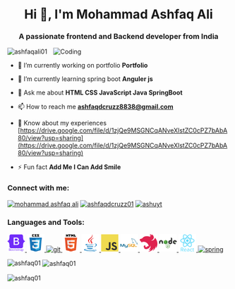 
<h1 align="center">Hi 👋, I'm Mohammad Ashfaq Ali</h1>
<h3 align="center">A passionate frontend and Backend developer from India</h3>
<img align="right" alt="Coding" width="400" src="https://cdn.dribbble.com/users/1162077/screenshots/3848914/programmer.gif">
<p align="left"> <img src="https://komarev.com/ghpvc/?username=ashfaq01&label=Profile%20views&color=0e75b6&style=flat" alt="ashfaqali01" /> </p>

- 🔭 I’m currently working on portfolio **Portfolio**

- 🌱 I’m currently learning spring boot **Anguler js**

- 💬 Ask me about **HTML CSS JavaScript Java SpringBoot**

- 📫 How to reach me **ashfaqdcruzz8838@gmail.com**

- 📄 Know about my experiences [https://drive.google.com/file/d/1zjQe9MSGNCqANveXlstZC0cPZ7bAbA80/view?usp=sharing](https://drive.google.com/file/d/1zjQe9MSGNCqANveXlstZC0cPZ7bAbA80/view?usp=sharing)

- ⚡ Fun fact **Add Me I Can Add Smile**

<h3 align="left">Connect with me:</h3>
<p align="left">
<a href="https://fb.com/mohammad ashfaq ali" target="blank"><img align="center" src="https://raw.githubusercontent.com/rahuldkjain/github-profile-readme-generator/master/src/images/icons/Social/facebook.svg" alt="mohammad ashfaq ali" height="30" width="40" /></a>
<a href="https://instagram.com/ashfaqdcruzz01" target="blank"><img align="center" src="https://raw.githubusercontent.com/rahuldkjain/github-profile-readme-generator/master/src/images/icons/Social/instagram.svg" alt="ashfaqdcruzz01" height="30" width="40" /></a>
<a href="https://www.youtube.com/c/ashuy" target="blank"><img align="center" src="https://raw.githubusercontent.com/rahuldkjain/github-profile-readme-generator/master/src/images/icons/Social/youtube.svg" alt="ashuyt" height="30" width="40" /></a>
</p>

<h3 align="left">Languages and Tools:</h3>
<p align="left"> <a href="https://getbootstrap.com" target="_blank" rel="noreferrer"> <img src="https://raw.githubusercontent.com/devicons/devicon/master/icons/bootstrap/bootstrap-plain-wordmark.svg" alt="bootstrap" width="40" height="40"/> </a> <a href="https://www.w3schools.com/css/" target="_blank" rel="noreferrer"> <img src="https://raw.githubusercontent.com/devicons/devicon/master/icons/css3/css3-original-wordmark.svg" alt="css3" width="40" height="40"/> </a> <a href="https://git-scm.com/" target="_blank" rel="noreferrer"> <img src="https://www.vectorlogo.zone/logos/git-scm/git-scm-icon.svg" alt="git" width="40" height="40"/> </a> <a href="https://www.w3.org/html/" target="_blank" rel="noreferrer"> <img src="https://raw.githubusercontent.com/devicons/devicon/master/icons/html5/html5-original-wordmark.svg" alt="html5" width="40" height="40"/> </a> <a href="https://www.java.com" target="_blank" rel="noreferrer"> <img src="https://raw.githubusercontent.com/devicons/devicon/master/icons/java/java-original.svg" alt="java" width="40" height="40"/> </a> <a href="https://developer.mozilla.org/en-US/docs/Web/JavaScript" target="_blank" rel="noreferrer"> <img src="https://raw.githubusercontent.com/devicons/devicon/master/icons/javascript/javascript-original.svg" alt="javascript" width="40" height="40"/> </a> <a href="https://www.mysql.com/" target="_blank" rel="noreferrer"> <img src="https://raw.githubusercontent.com/devicons/devicon/master/icons/mysql/mysql-original-wordmark.svg" alt="mysql" width="40" height="40"/> </a> <a href="https://nestjs.com/" target="_blank" rel="noreferrer"> <img src="https://raw.githubusercontent.com/devicons/devicon/master/icons/nestjs/nestjs-plain.svg" alt="nestjs" width="40" height="40"/> </a> <a href="https://nodejs.org" target="_blank" rel="noreferrer"> <img src="https://raw.githubusercontent.com/devicons/devicon/master/icons/nodejs/nodejs-original-wordmark.svg" alt="nodejs" width="40" height="40"/> </a> <a href="https://reactjs.org/" target="_blank" rel="noreferrer"> <img src="https://raw.githubusercontent.com/devicons/devicon/master/icons/react/react-original-wordmark.svg" alt="react" width="40" height="40"/> </a> <a href="https://spring.io/" target="_blank" rel="noreferrer"> <img src="https://www.vectorlogo.zone/logos/springio/springio-icon.svg" alt="spring" width="40" height="40"/> </a> </p>

<p><img align="left" src="https://github-readme-stats.vercel.app/api/top-langs?username=ashfaq01&show_icons=true&locale=en&layout=compact" alt="ashfaq01" /></p>

<p>&nbsp;<img align="center" src="https://github-readme-stats.vercel.app/api?username=ashfaq01&show_icons=true&locale=en" alt="ashfaq01" /></p>

<p><img align="center" src="https://github-readme-streak-stats.herokuapp.com/?user=ashfaq01&" alt="ashfaq01" /></p>
